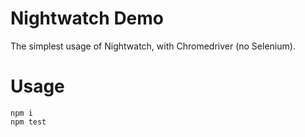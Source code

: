 Nightwatch Demo
===============

The simplest usage of Nightwatch, with Chromedriver (no Selenium).

Usage
=====

```
npm i
npm test
```

